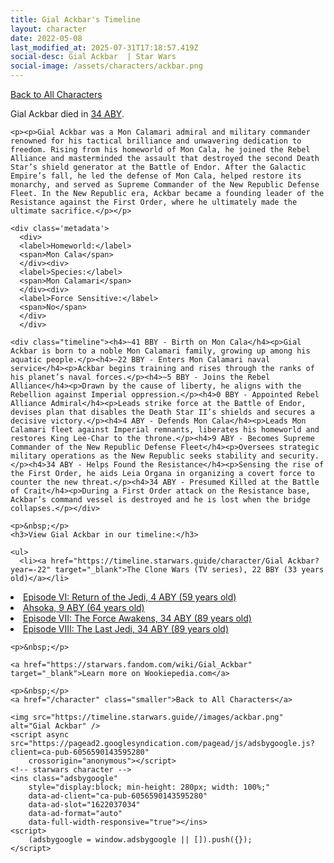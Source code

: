 ```yaml
---
title: Gial Ackbar's Timeline
layout: character
date: 2022-05-08
last_modified_at: 2025-07-31T17:18:57.419Z
social-desc: Gial Ackbar  | Star Wars
social-image: /assets/characters/ackbar.png
---
```

<a href="/character" class="smaller">Back to All Characters</a>

<div class="character-profile container">
  <div class="col-10">
    <p>
    Gial Ackbar         died in <a href="https://timeline.starwars.guide/character/Gial Ackbar?year=34" target="_blank">34 ABY</a>.    
    </p>

    <p><p>Gial Ackbar was a Mon Calamari admiral and military commander renowned for his tactical brilliance and unwavering dedication to freedom. Rising from his homeworld of Mon Cala, he joined the Rebel Alliance and masterminded the assault that destroyed the second Death Star’s shield generator at the Battle of Endor. After the Galactic Empire’s fall, he led the defense of Mon Cala, helped restore its monarchy, and served as Supreme Commander of the New Republic Defense Fleet. In the New Republic era, Ackbar became a founding leader of the Resistance against the First Order, where he ultimately made the ultimate sacrifice.</p></p>
    
    <div class='metadata'>
      <div>
      <label>Homeworld:</label>
      <span>Mon Cala</span>
      </div><div>
      <label>Species:</label>
      <span>Mon Calamari</span>
      </div><div>
      <label>Force Sensitive:</label>
      <span>No</span>
      </div>
      </div>

    <div class="timeline"><h4>~41 BBY - Birth on Mon Cala</h4><p>Gial Ackbar is born to a noble Mon Calamari family, growing up among his aquatic people.</p><h4>~22 BBY - Enters Mon Calamari naval service</h4><p>Ackbar begins training and rises through the ranks of his planet’s naval forces.</p><h4>~5 BBY - Joins the Rebel Alliance</h4><p>Drawn by the cause of liberty, he aligns with the Rebellion against Imperial oppression.</p><h4>0 BBY - Appointed Rebel Alliance Admiral</h4><p>Leads strike force at the Battle of Endor, devises plan that disables the Death Star II’s shields and secures a decisive victory.</p><h4>4 ABY - Defends Mon Cala</h4><p>Leads Mon Calamari fleet against Imperial remnants, liberates his homeworld and restores King Lee-Char to the throne.</p><h4>9 ABY - Becomes Supreme Commander of the New Republic Defense Fleet</h4><p>Oversees strategic military operations as the New Republic seeks stability and security.</p><h4>34 ABY - Helps Found the Resistance</h4><p>Sensing the rise of the First Order, he aids Leia Organa in organizing a covert force to counter the new threat.</p><h4>34 ABY - Presumed Killed at the Battle of Crait</h4><p>During a First Order attack on the Resistance base, Ackbar’s command vessel is destroyed and he is lost when the bridge collapses.</p></div>
    
    <p>&nbsp;</p>
    <h3>View Gial Ackbar in our timeline:</h3>

    <ul>
      <li><a href="https://timeline.starwars.guide/character/Gial Ackbar?year=-22" target="_blank">The Clone Wars (TV series), 22 BBY (33 years old)</a></li>
  <li><a href="https://timeline.starwars.guide/character/Gial Ackbar?year=4" target="_blank">Episode VI: Return of the Jedi, 4 ABY (59 years old)</a></li>
  <li><a href="https://timeline.starwars.guide/character/Gial Ackbar?year=9" target="_blank">Ahsoka, 9 ABY (64 years old)</a></li>
  <li><a href="https://timeline.starwars.guide/character/Gial Ackbar?year=34" target="_blank">Episode VII: The Force Awakens, 34 ABY (89 years old)</a></li>
  <li><a href="https://timeline.starwars.guide/character/Gial Ackbar?year=34" target="_blank">Episode VIII: The Last Jedi, 34 ABY (89 years old)</a></li>
    </ul>

    <p>&nbsp;</p>

    <a href="https://starwars.fandom.com/wiki/Gial_Ackbar" target="_blank">Learn more on Wookiepedia.com</a>

    <p>&nbsp;</p>
    <a href="/character" class="smaller">Back to All Characters</a>
  </div>
  <div class="character_image col-2">
    
    <img src="https://timeline.starwars.guide//images/ackbar.png" alt="Gial Ackbar" />
    <script async src="https://pagead2.googlesyndication.com/pagead/js/adsbygoogle.js?client=ca-pub-6056590143595280"
        crossorigin="anonymous"></script>
    <!-- starwars character -->
    <ins class="adsbygoogle"
        style="display:block; min-height: 280px; width: 100%;"
        data-ad-client="ca-pub-6056590143595280"
        data-ad-slot="1622037034"
        data-ad-format="auto"
        data-full-width-responsive="true"></ins>
    <script>
        (adsbygoogle = window.adsbygoogle || []).push({});
    </script>
  </div>
</div>
